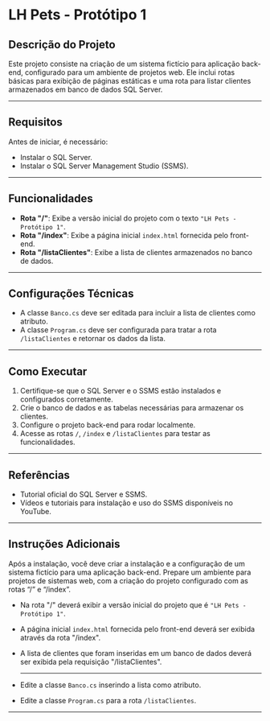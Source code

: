 # LH Pets - Protótipo 1

## Descrição do Projeto

Este projeto consiste na criação de um sistema fictício para aplicação back-end, configurado para um ambiente de projetos web. Ele inclui rotas básicas para exibição de páginas estáticas e uma rota para listar clientes armazenados em banco de dados SQL Server.

---

## Requisitos

Antes de iniciar, é necessário:

- Instalar o SQL Server.
- Instalar o SQL Server Management Studio (SSMS).

---

## Funcionalidades

- **Rota "/"**: Exibe a versão inicial do projeto com o texto `"LH Pets - Protótipo 1"`.
- **Rota "/index"**: Exibe a página inicial `index.html` fornecida pelo front-end.
- **Rota "/listaClientes"**: Exibe a lista de clientes armazenados no banco de dados.

---

## Configurações Técnicas

- A classe `Banco.cs` deve ser editada para incluir a lista de clientes como atributo.
- A classe `Program.cs` deve ser configurada para tratar a rota `/listaClientes` e retornar os dados da lista.

---

## Como Executar

1. Certifique-se que o SQL Server e o SSMS estão instalados e configurados corretamente.
2. Crie o banco de dados e as tabelas necessárias para armazenar os clientes.
3. Configure o projeto back-end para rodar localmente.
4. Acesse as rotas `/`, `/index` e `/listaClientes` para testar as funcionalidades.

---

## Referências

- Tutorial oficial do SQL Server e SSMS.
- Vídeos e tutoriais para instalação e uso do SSMS disponíveis no YouTube.

---

## Instruções Adicionais

Após a instalação, você deve criar a instalação e a configuração de um sistema fictício para uma aplicação back-end. Prepare um ambiente para projetos de sistemas web, com a criação do projeto configurado com as rotas “/” e “/index”.

- Na rota "/" deverá exibir a versão inicial do projeto que é `"LH Pets - Protótipo 1"`.
- A página inicial `index.html` fornecida pelo front-end deverá ser exibida através da rota "/index".
- A lista de clientes que foram inseridas em um banco de dados deverá ser exibida pela requisição "/listaClientes".

  ---
- Edite a classe `Banco.cs` inserindo a lista como atributo.
- Edite a classe `Program.cs` para a rota `/listaClientes`.

---

